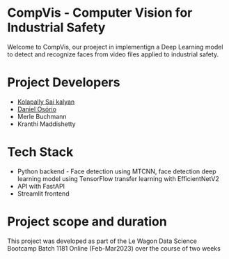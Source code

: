 # CompVis - Computer Vision for Industrial Safety
Welcome to CompVis, our proeject in implementign a Deep Learning model to detect and recognize faces from video files applied to industrial safety.

# Project Developers
- <a href="https://github.com/kolapally" target="_blank">Kolapally Sai kalyan</a>
- <a href="https://github.com/dosorio79" target="_blank">Daniel Osório</a>
- Merle Buchmann
- Kranthi Maddishetty

# Tech Stack
- Python backend - Face detection using MTCNN, face detection deep learning model using TensorFlow transfer learning with EfficientNetV2
- API with FastAPI 
- Streamlit frontend

# Project scope and duration
This project was developed as part of the Le Wagon Data Science Bootcamp Batch 1181 Online (Feb-Mar2023) over the course of two weeks
